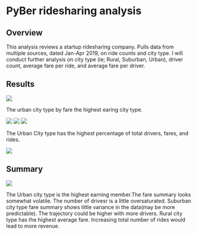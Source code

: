 # PyBer ridesharing analysis

## Overview 

This analysis reviews a startup ridesharing company. Pulls data from multiple sources, dated Jan-Apr 2019, on ride counts and city type. I will conduct further analysis on city type (ie; Rural, Suburban, Urban), driver count, average fare per ride, and average fare per driver.

## Results

![](https://github.com/lucaskocisko/PyBer_Analysis/blob/main/Resources/ridecount_data.png)

The urban city type by fare the highest earing city type. 

![](https://github.com/lucaskocisko/PyBer_Analysis/blob/main/Resources/total_drivers_by_city.png)
![](https://github.com/lucaskocisko/PyBer_Analysis/blob/main/Resources/total_rides_by_city.png)
![](https://github.com/lucaskocisko/PyBer_Analysis/blob/main/Resources/total_fares_by_city.png)

The Urban City type has the highest percentage of total drivers, fares, and rides.

![](https://github.com/lucaskocisko/PyBer_Analysis/blob/main/Resources/avg_fares.png)

## Summary

![](https://github.com/lucaskocisko/PyBer_Analysis/blob/main/Resources/PyBer_fare_summary.png)

The Urban city type is the highest earning member.The fare summary looks somewhat volatile. The number of drivesr is a little oversaturated. 
Suburban city type fare summary shows little variance in the data(may be more predictable). The trajectory could be higher with more drivers.
Rural city type has the highest average fare. Increasing total number of rides would lead to more revenue.
